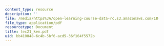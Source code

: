 ```yaml
---
content_type: resource
description: ''
file: /media/https%3A/open-learning-course-data-rc.s3.amazonaws.com/18-366-random-walks-and-diffusion-fall-2006/bb4100486c4b5bf6acd536f164f5572b_lec21_ken.pdf
file_type: application/pdf
resourcetype: Document
title: lec21_ken.pdf
uid: bb410048-6c4b-5bf6-acd5-36f164f5572b
---
```

